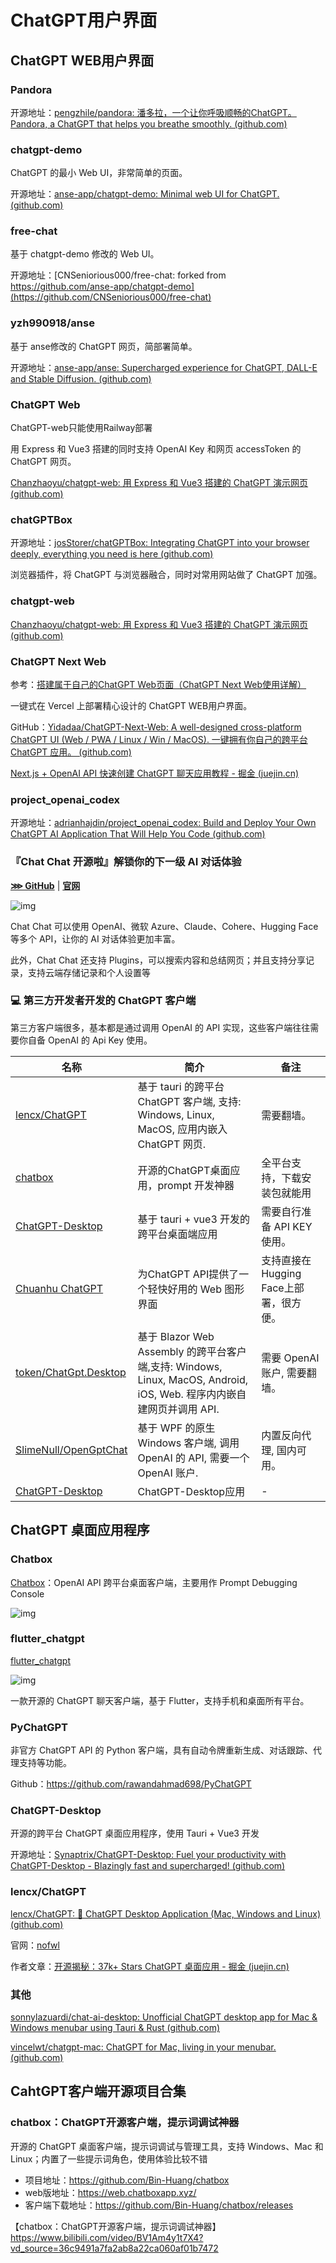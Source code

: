 # ChatGPT用户界面

## ChatGPT WEB用户界面

### Pandora

开源地址：[pengzhile/pandora: 潘多拉，一个让你呼吸顺畅的ChatGPT。Pandora, a ChatGPT that helps you breathe smoothly. (github.com)](https://github.com/pengzhile/pandora)

### chatgpt-demo

ChatGPT 的最小 Web UI，非常简单的页面。

开源地址：[anse-app/chatgpt-demo: Minimal web UI for ChatGPT. (github.com)](https://github.com/anse-app/chatgpt-demo)

### free-chat

基于 chatgpt-demo 修改的 Web UI。

开源地址：[CNSeniorious000/free-chat: forked from https://github.com/anse-app/chatgpt-demo](https://github.com/CNSeniorious000/free-chat)

### yzh990918/anse

基于 anse修改的 ChatGPT 网页，简部署简单。

开源地址：[anse-app/anse: Supercharged experience for ChatGPT, DALL-E and Stable Diffusion. (github.com)](https://github.com/anse-app/anse)

### ChatGPT Web

ChatGPT-web只能使用Railway部署

用 Express 和 Vue3 搭建的同时支持 OpenAI Key 和网页 accessToken 的 ChatGPT 网页。

[Chanzhaoyu/chatgpt-web: 用 Express 和 Vue3 搭建的 ChatGPT 演示网页 (github.com)](https://github.com/Chanzhaoyu/chatgpt-web)

### chatGPTBox

开源地址：[josStorer/chatGPTBox: Integrating ChatGPT into your browser deeply, everything you need is here (github.com)](https://github.com/josStorer/chatGPTBox)

浏览器插件，将 ChatGPT 与浏览器融合，同时对常用网站做了 ChatGPT 加强。

### chatgpt-web

[Chanzhaoyu/chatgpt-web: 用 Express 和 Vue3 搭建的 ChatGPT 演示网页 (github.com)](https://github.com/Chanzhaoyu/chatgpt-web)

### ChatGPT Next Web

参考：[搭建属于自己的ChatGPT Web页面（ChatGPT Next Web使用详解）](https://juejin.cn/post/7217435047489749049)

一键式在 Vercel 上部署精心设计的 ChatGPT WEB用户界面。

GitHub：[Yidadaa/ChatGPT-Next-Web: A well-designed cross-platform ChatGPT UI (Web / PWA / Linux / Win / MacOS). 一键拥有你自己的跨平台 ChatGPT 应用。 (github.com)](https://github.com/Yidadaa/ChatGPT-Next-Web)

[Next.js + OpenAI API 快速创建 ChatGPT 聊天应用教程 - 掘金 (juejin.cn)](https://juejin.cn/post/7247011374484586554)

### project_openai_codex

开源地址：[adrianhajdin/project_openai_codex: Build and Deploy Your Own ChatGPT AI Application That Will Help You Code (github.com)](https://github.com/adrianhajdin/project_openai_codex)

### 『Chat Chat 开源啦』解锁你的下一级 AI 对话体验

[**⋙ GitHub**](https://github.com/okisdev/ChatChat) | [**官网**](https://chat.okisdev.com/)

![img](./assets/用户界面/219c5.webp)

Chat Chat 可以使用 OpenAI、微软 Azure、Claude、Cohere、Hugging Face 等多个 API，让你的 AI 对话体验更加丰富。

此外，Chat Chat 还支持 Plugins，可以搜索内容和总结网页；并且支持分享记录，支持云端存储记录和个人设置等

### 💻 第三方开发者开发的 ChatGPT 客户端

第三方客户端很多，基本都是通过调用 OpenAI 的 API 实现，这些客户端往往需要你自备 OpenAI 的 Api Key 使用。

| 名称                                                         | 简介                                                         | 备注                                   |
| ------------------------------------------------------------ | ------------------------------------------------------------ | -------------------------------------- |
| [lencx/ChatGPT](https://github.com/lencx/ChatGPT)            | 基于 tauri 的跨平台 ChatGPT 客户端, 支持: Windows, Linux, MacOS, 应用内嵌入 ChatGPT 网页. | 需要翻墙。                             |
| [chatbox](https://github.com/Bin-Huang/chatbox)              | 开源的ChatGPT桌面应用，prompt 开发神器                       | 全平台支持，下载安装包就能用           |
| [ChatGPT-Desktop](https://github.com/ChatGPT-Desktop/ChatGPT-Desktop) | 基于 tauri + vue3 开发的跨平台桌面端应用                     | 需要自行准备 API KEY 使用。            |
| [Chuanhu ChatGPT](https://github.com/GaiZhenbiao/ChuanhuChatGPT) | 为ChatGPT API提供了一个轻快好用的 Web 图形界面               | 支持直接在Hugging Face上部署，很方便。 |
| [token/ChatGpt.Desktop](https://github.com/239573049/ChatGpt.Desktop) | 基于 Blazor Web Assembly 的跨平台客户端,支持: Windows, Linux, MacOS, Android, iOS, Web. 程序内内嵌自建网页并调用 API. | 需要 OpenAI 账户, 需要翻墙。           |
| [SlimeNull/OpenGptChat](https://github.com/SlimeNull/OpenGptChat) | 基于 WPF 的原生 Windows 客户端, 调用 OpenAI 的 API, 需要一个 OpenAI 账户. | 内置反向代理, 国内可用。               |
| [ChatGPT-Desktop](https://github.com/Synaptrix/ChatGPT-Desktop) | ChatGPT-Desktop应用                                          | -                                      |

## ChatGPT 桌面应用程序

### Chatbox

[Chatbox](https://github.com/Bin-Huang/chatbox)：OpenAI API 跨平台桌面客户端，主要用作 Prompt Debugging Console

![img](./assets/用户界面/bg2023031409.webp)

### flutter_chatgpt

[flutter_chatgpt](https://github.com/bravekingzhang/flutter_chat_box)

![img](./assets/用户界面/bg2023060111.webp)

一款开源的 ChatGPT 聊天客户端，基于 Flutter，支持手机和桌面所有平台。

### PyChatGPT

非官方 ChatGPT API 的 Python 客户端，具有自动令牌重新生成、对话跟踪、代理支持等功能。

Github：<https://github.com/rawandahmad698/PyChatGPT>

### ChatGPT-Desktop

开源的跨平台 ChatGPT 桌面应用程序，使用 Tauri + Vue3 开发

开源地址：[Synaptrix/ChatGPT-Desktop: Fuel your productivity with ChatGPT-Desktop - Blazingly fast and supercharged! (github.com)](https://github.com/Synaptrix/ChatGPT-Desktop)

### lencx/ChatGPT

[lencx/ChatGPT: 🔮 ChatGPT Desktop Application (Mac, Windows and Linux) (github.com)](https://github.com/lencx/ChatGPT)

官网：[nofwl](https://nofwl.com/)

作者文章：[开源揭秘：37k+ Stars ChatGPT 桌面应用 - 掘金 (juejin.cn)](https://juejin.cn/post/7243819009865580604)

### 其他

[sonnylazuardi/chat-ai-desktop: Unofficial ChatGPT desktop app for Mac & Windows menubar using Tauri & Rust (github.com)](https://github.com/sonnylazuardi/chat-ai-desktop)

[vincelwt/chatgpt-mac: ChatGPT for Mac, living in your menubar. (github.com)](https://github.com/vincelwt/chatgpt-mac)

## CahtGPT客户端开源项目合集

### chatbox：ChatGPT开源客户端，提示词调试神器

开源的 ChatGPT 桌面客户端，提示词调试与管理工具，支持 Windows、Mac 和 Linux；内置了一些提示词角色，使用体验比较不错

- 项目地址：<https://github.com/Bin-Huang/chatbox>
- web版地址：<https://web.chatboxapp.xyz/>
- 客户端下载地址：<https://github.com/Bin-Huang/chatbox/releases>

【chatbox：ChatGPT开源客户端，提示词调试神器】<https://www.bilibili.com/video/BV1Am4y1t7X4?vd_source=36c9491a7fa2ab8a22ca060af01b7472>
